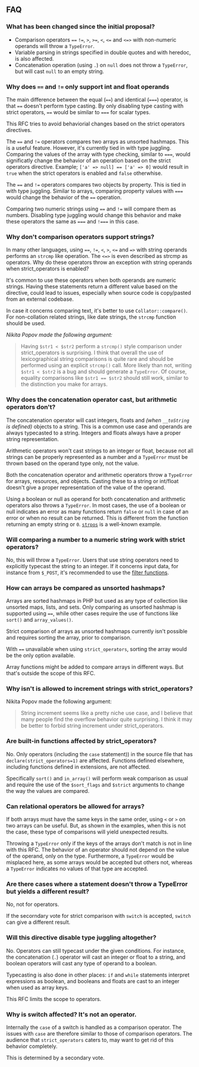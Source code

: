## FAQ

### What has been changed since the initial proposal?

  - Comparison operators `==`  `!=`, `>`, `>=`, `<`, `<=` and `<=>` with
    non-numeric operands will throw a `TypeError`.
  - Variable parsing in strings specified in double quotes and with
    heredoc, is also affected.
  - Concatenation operation (using `.`) on `null` does not throw a
    `TypeError`, but will cast `null` to an empty string.

### Why does `==` and `!=` only support int and float operands

The main difference between the equal (`==`) and identical (`===`) operator,
is that `==` doesn't perform type casting. By only disabling type casting
with strict operators, `==` would be similar to `===` for scalar types.

This RFC tries to avoid behaviorial changes based on the strict operators
directives.

The `==` and `!=` operators compares two arrays as unsorted hashmaps. This
is a useful feature. However, it's currently tied in with type juggling.
Comparing the values of the array with type checking, similar to `===`,
would significatly change the behavior of an operation based on the
strict operators directive. Example; `['a' => null] == ['a' => 0]` would
result in `true` when the strict operators is enabled and `false`
otherwhise.

The `==` and `!=` operators compares two objects by property. This is tied
in with type juggling. Similar to arrays, comparing property values with
`===` would change the behavior of the `==` operation.

Comparing two numeric strings using `==` and `!=` will compare them as
numbers. Disabling type juggling would change this behavior and make these
operators the same as `===` and `!===` in this case.

### Why don't comparison operators support strings?

In many other languages, using `==`, `!=`, `<`, `>`, `<=` and `=>` with
string operands performs an `strcmp` like operation. The `<=>` is even
described as strcmp as operators. Why do these operators throw an
exception with string operands when strict\_operators is enabled?

It's common to use these operators when both operands are numeric
strings. Having these statements return a different value based on the
directive, could lead to issues, especially when source code is
copy/pasted from an external codebase.

In case it concerns comparing text, it's better to use
`Collator::compare()`. For non-collation related strings, like date
strings, the `strcmp` function should be used.

_Nikita Popov made the following argument:_

> Having `$str1 < $str2` perform a `strcmp()` style
> comparison under strict\_operators is surprising. I think that overall
> the use of lexicographical string comparisons is quite rare and should
> be performed using an explicit `strcmp()` call. More likely than not,
> writing `$str1 < $str2` is a bug and should generate a `TypeError`. Of
> course, equality comparisons like `$str1 == $str2` should still work,
> similar to the distinction you make for arrays.

### Why does the concatenation operator cast, but arithmetic operators don't?

The concatenation operator will cast integers, floats and *(when
`__toString` is defined)* objects to a string. This is a common use case
and operands are always typecasted to a string. Integers and floats
always have a proper string representation.

Arithmetic operators won't cast strings to an integer or float, because
not all strings can be properly represented as a number and a
`TypeError` must be thrown based on the operand type only, not the
value.

Both the concatenation operator and arithmetic operators throw a
`TypeError` for arrays, resources, and objects. Casting these to a
string or int/float doesn't give a proper representation of the value of
the operand.

Using a boolean or null as operand for both concatenation and arithmetic
operators also throws a `TypeError`. In most cases, the use of a boolean
or null indicates an error as many functions return `false` or `null` in
case of an error or when no result can be returned. This is different
from the function returning an empty string or `0`.
[`strpos`](https://php.net/strpos) is a well-known example.

### Will comparing a number to a numeric string work with strict operators?

No, this will throw a `TypeError`. Users that use string operators need
to explicitly typecast the string to an integer. If it concerns input
data, for instance from `$_POST`, it's recommended to use the [filter
functions](https://www.php.net/filter).

### How can arrays be compared as unsorted hashmaps?

Arrays are sorted hashmaps in PHP but used as any type of collection
like unsorted maps, lists, and sets. Only comparing as unsorted hashmap
is supported using `==`, while other cases require the use of functions
like `sort()` and `array_values()`.

Strict comparison of arrays as unsorted hashmaps currently isn't
possible and requires sorting the array, prior to comparison.

With `==` unavailable when using `strict_operators`, sorting the array
would be the only option available.

Array functions might be added to compare arrays in different ways. But
that's outside the scope of this RFC.

### Why isn't is allowed to increment strings with strict\_operators?

Nikita Popov made the following argument:

> String increment seems like a pretty niche use case, and I
> believe that many people find the overflow behavior quite surprising. I
> think it may be better to forbid string increment under
> strict\_operators.

### Are built-in functions affected by strict\_operators?

No. Only operators (including the `case` statement)) in the source file
that has `declare(strict_operators=1)` are affected. Functions defined
elsewhere, including functions defined in extensions, are not affected.

Specifically `sort()` and `in_array()` will perform weak comparison as
usual and require the use of the `$sort_flags` and `$strict` arguments
to change the way the values are compared.

### Can relational operators be allowed for arrays?

If both arrays must have the same keys in the same order, using `<` or
`>` on two arrays can be useful. But, as shown in the examples, when
this is not the case, these type of comparisons will yield unexpected
results.

Throwing a `TypeError` only if the keys of the arrays don't match is not
in line with this RFC. The behavior of an operator should not depend on
the value of the operand, only on the type. Furthermore, a `TypeError`
would be misplaced here, as some arrays would be accepted but others
not, whereas a `TypeError` indicates no values of that type are
accepted.

### Are there cases where a statement doesn't throw a TypeError but yields a different result?

No, not for operators.

If the secorndary vote for strict comparison with `switch` is accepted,
`switch` can give a different result.

### Will this directive disable type juggling altogether?

No. Operators can still typecast under the given conditions. For
instance, the concatenation (`.`) operator will cast an integer or float
to a string, and boolean operators will cast any type of operand to a
boolean.

Typecasting is also done in other places: `if` and `while` statements
interpret expressions as boolean, and booleans and floats are cast to an
integer when used as array keys.

This RFC limits the scope to operators.

### Why is switch affected? It's not an operator.

Internally the `case` of a switch is handled as a comparison operator.
The issues with `case` are therefore similar to those of comparison
operators. The audience that `strict_operators` caters to, may want
to get rid of this behavior completely.

This is determined by a secondary vote.
